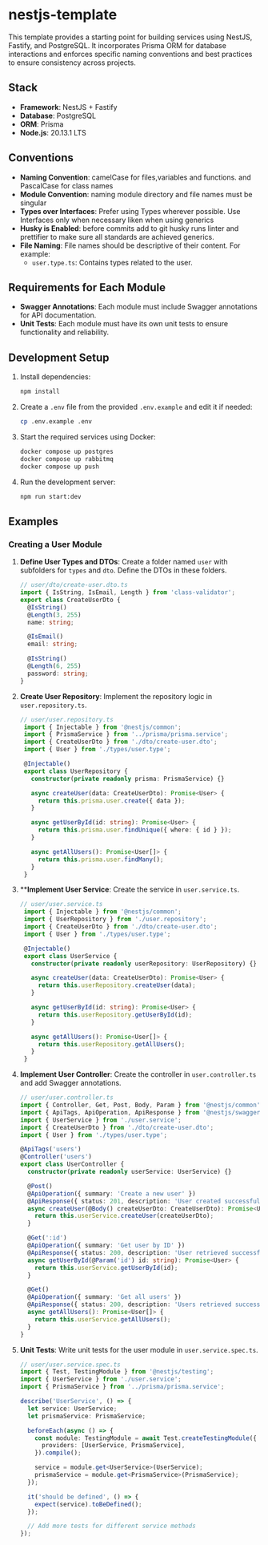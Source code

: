 # nestjs-template

This template provides a starting point for building services using NestJS, Fastify, and PostgreSQL. It incorporates Prisma ORM for database interactions and enforces specific naming conventions and best practices to ensure consistency across projects.

## Stack

- **Framework**: NestJS + Fastify
- **Database**: PostgreSQL
- **ORM**: Prisma
- **Node.js**: 20.13.1 LTS

## Conventions

- **Naming Convention**: camelCase for files,variables and functions. and PascalCase for class names
- **Module Convention**: naming module directory and file names must be singular
- **Types over Interfaces**: Prefer using Types wherever possible. Use Interfaces only when necessary liken when using generics
- **Husky is Enabled**: before commits add to git husky runs linter and prettifier to make sure all standards are achieved
generics.
- **File Naming**: File names should be descriptive of their content. For example:
  - `user.type.ts`: Contains types related to the user.

## Requirements for Each Module

- **Swagger Annotations**: Each module must include Swagger annotations for API documentation.
- **Unit Tests**: Each module must have its own unit tests to ensure functionality and reliability.

## Development Setup

1. Install dependencies:

   ```bash
   npm install
   ```

2. Create a `.env` file from the provided `.env.example` and edit it if needed:

   ```bash
   cp .env.example .env
   ```

3. Start the required services using Docker:

   ```bash
   docker compose up postgres
   docker compose up rabbitmq
   docker compose up push
   ```

4. Run the development server:
   ```bash
   npm run start:dev
   ```

## Examples

### Creating a User Module

1. **Define User Types and DTOs**: Create a folder named `user` with subfolders for `types` and `dto`. Define the DTOs in these folders.


   ```typescript
   // user/dto/create-user.dto.ts
   import { IsString, IsEmail, Length } from 'class-validator';
   export class CreateUserDto {
     @IsString()
     @Length(3, 255)
     name: string;

     @IsEmail()
     email: string;

     @IsString()
     @Length(6, 255)
     password: string;
   }
   ```

2. **Create User Repository**: Implement the repository logic in `user.repository.ts`.

   ```typescript
   // user/user.repository.ts
    import { Injectable } from '@nestjs/common';
    import { PrismaService } from '../prisma/prisma.service';
    import { CreateUserDto } from './dto/create-user.dto';
    import { User } from './types/user.type';

    @Injectable()
    export class UserRepository {
      constructor(private readonly prisma: PrismaService) {}

      async createUser(data: CreateUserDto): Promise<User> {
        return this.prisma.user.create({ data });
      }

      async getUserById(id: string): Promise<User> {
        return this.prisma.user.findUnique({ where: { id } });
      }

      async getAllUsers(): Promise<User[]> {
        return this.prisma.user.findMany();
      }
    }
   ```

3. ****Implement User Service**: Create the service in `user.service.ts`.

   ```typescript
   // user/user.service.ts
    import { Injectable } from '@nestjs/common';
    import { UserRepository } from './user.repository';
    import { CreateUserDto } from './dto/create-user.dto';
    import { User } from './types/user.type';

    @Injectable()
    export class UserService {
      constructor(private readonly userRepository: UserRepository) {}

      async createUser(data: CreateUserDto): Promise<User> {
        return this.userRepository.createUser(data);
      }

      async getUserById(id: string): Promise<User> {
        return this.userRepository.getUserById(id);
      }

      async getAllUsers(): Promise<User[]> {
        return this.userRepository.getAllUsers();
      }
    }
   ```
4. **Implement User Controller**: Create the controller in `user.controller.ts` and add Swagger annotations.

   ```typescript
   // user/user.controller.ts
   import { Controller, Get, Post, Body, Param } from '@nestjs/common';
   import { ApiTags, ApiOperation, ApiResponse } from '@nestjs/swagger';
   import { UserService } from './user.service';
   import { CreateUserDto } from './dto/create-user.dto';
   import { User } from './types/user.type';

   @ApiTags('users')
   @Controller('users')
   export class UserController {
     constructor(private readonly userService: UserService) {}

     @Post()
     @ApiOperation({ summary: 'Create a new user' })
     @ApiResponse({ status: 201, description: 'User created successfully' })
     async createUser(@Body() createUserDto: CreateUserDto): Promise<User> {
       return this.userService.createUser(createUserDto);
     }

     @Get(':id')
     @ApiOperation({ summary: 'Get user by ID' })
     @ApiResponse({ status: 200, description: 'User retrieved successfully' })
     async getUserById(@Param('id') id: string): Promise<User> {
       return this.userService.getUserById(id);
     }

     @Get()
     @ApiOperation({ summary: 'Get all users' })
     @ApiResponse({ status: 200, description: 'Users retrieved successfully' })
     async getAllUsers(): Promise<User[]> {
       return this.userService.getAllUsers();
     }
   }
   ```

5. **Unit Tests**: Write unit tests for the user module in `user.service.spec.ts`.

   ```typescript
   // user/user.service.spec.ts
   import { Test, TestingModule } from '@nestjs/testing';
   import { UserService } from './user.service';
   import { PrismaService } from '../prisma/prisma.service';

   describe('UserService', () => {
     let service: UserService;
     let prismaService: PrismaService;

     beforeEach(async () => {
       const module: TestingModule = await Test.createTestingModule({
         providers: [UserService, PrismaService],
       }).compile();

       service = module.get<UserService>(UserService);
       prismaService = module.get<PrismaService>(PrismaService);
     });

     it('should be defined', () => {
       expect(service).toBeDefined();
     });

     // Add more tests for different service methods
   });
   ```
